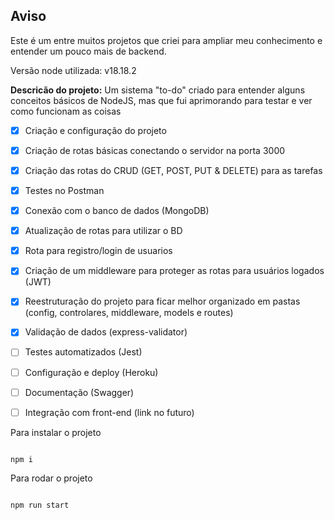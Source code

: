 ## Aviso
Este é um entre muitos projetos que criei para ampliar meu conhecimento e entender um pouco mais de backend.


Versão node utilizada: v18.18.2

**Descricão do projeto:**
Um sistema "to-do" criado para entender alguns conceitos básicos de NodeJS, mas que fui aprimorando para testar e ver como funcionam as coisas
 - [x] Criação e configuração do projeto
 - [x] Criação de rotas básicas conectando o servidor na porta 3000
 - [x] Criação das rotas do CRUD (GET, POST, PUT & DELETE) para as tarefas
 - [x] Testes no Postman
 - [x] Conexão com o banco de dados (MongoDB)
 - [x] Atualização de rotas para utilizar o BD
 - [x] Rota para registro/login de usuarios
 - [x] Criação de um middleware para proteger as rotas para usuários logados (JWT)
 - [x] Reestruturação do projeto para ficar melhor organizado em pastas (config, controlares, middleware, models e routes)
 - [x] Validação de dados (express-validator)
 - [ ] Testes automatizados (Jest)
 - [ ] Configuração e deploy (Heroku)
 - [ ] Documentação (Swagger)
 - [ ] Integração com front-end (link no futuro)


 Para instalar o projeto

```

npm i

```

 Para rodar o projeto

```

npm run start

```
